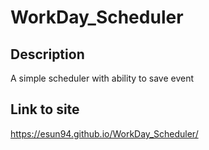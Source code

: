 # WorkDay_Scheduler

## Description

A simple scheduler with ability to save event

## Link to site

https://esun94.github.io/WorkDay_Scheduler/